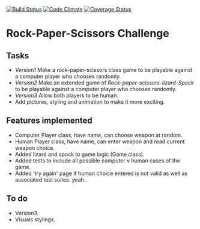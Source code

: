 [![Build Status](https://travis-ci.org/chn-challenger/rps-challenge.png)](https://travis-ci.org/chn-challenger/rps-challenge)
[![Code Climate](https://codeclimate.com/github/chn-challenger/rps-challenge/badges/gpa.svg)](https://codeclimate.com/github/chn-challenger/rps-challenge)
[![Coverage Status](https://coveralls.io/repos/chn-challenger/rps-challenge/badge.svg?branch=master&service=github)](https://coveralls.io/github/chn-challenger/rps-challenge?branch=master)

# Rock-Paper-Scissors Challenge

Tasks
-------
* *Version1* Make a rock-paper-scissors class game to be playable against a computer player who chooses randomly.
* *Version2* Make an extended game of _Rock-paper-scissors-lizard-Spock_ to be playable against a computer player who chooses randomly.
* *Version3* Allow both players to be human.
* Add pictures, styling and animation to make it more exciting.

Features implemented
----
* Computer Player class, have name, can choose weapon at random.
* Human Player class, have name, can enter weapon and read current weapon choice.
* Added lizard and spock to game logic (Game class).
* Added tests to include all possible computer v human cases of the game.
* Added 'try again' page if human choice entered is not valid as well as associated test suites. yeah..

To do
----
* Version3.
* Visuals stylings.
